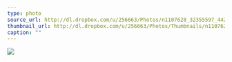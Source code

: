 ```yaml
---
type: photo
source_url: http://dl.dropbox.com/u/256663/Photos/n1107628_32355597_4428.jpg
thumbnail_url: http://dl.dropbox.com/u/256663/Photos/Thumbnails/n1107628_32355597_4428.jpg
caption: ""
---
```

![](http://dl.dropbox.com/u/256663/Photos/n1107628_32355597_4428.jpg)